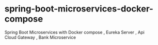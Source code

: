 # spring-boot-microservices-docker-compose
Spring Boot Microservices with Docker compose , Eureka Server , Api Cloud Gateway , Bank Microservice
